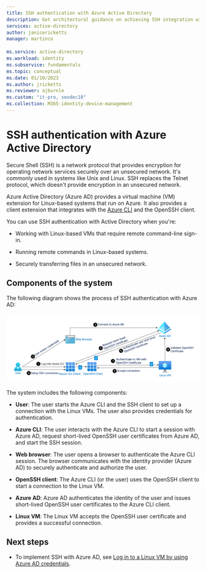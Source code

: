 ```yaml
---
title: SSH authentication with Azure Active Directory
description: Get architectural guidance on achieving SSH integration with Azure Active Directory.   
services: active-directory
author: janicericketts
manager: martinco

ms.service: active-directory
ms.workload: identity
ms.subservice: fundamentals
ms.topic: conceptual
ms.date: 01/10/2023
ms.author: jricketts
ms.reviewer: ajburnle
ms.custom: "it-pro, seodec18"
ms.collection: M365-identity-device-management
---
```

# SSH authentication with Azure Active Directory  

Secure Shell (SSH) is a network protocol that provides encryption for operating network services securely over an unsecured network. It's commonly used in systems like Unix and Linux. SSH replaces the Telnet protocol, which doesn't provide encryption in an unsecured network. 

Azure Active Directory (Azure AD) provides a virtual machine (VM) extension for Linux-based systems that run on Azure. It also provides a client extension that integrates with the [Azure CLI](/cli/azure/) and the OpenSSH client.

You can use SSH authentication with Active Directory when you're:

* Working with Linux-based VMs that require remote command-line sign-in.

* Running remote commands in Linux-based systems.

* Securely transferring files in an unsecured network.

## Components of the system 

The following diagram shows the process of SSH authentication with Azure AD: 

![Diagram of Azure AD with the SSH protocol.](./media/authentication-patterns/ssh-auth.png)

The system includes the following components:

* **User**: The user starts the Azure CLI and the SSH client to set up a connection with the Linux VMs. The user also provides credentials for authentication.

* **Azure CLI**: The user interacts with the Azure CLI to start a session with Azure AD, request short-lived OpenSSH user certificates from Azure AD, and start the SSH session.

* **Web browser**: The user opens a browser to authenticate the Azure CLI session. The browser communicates with the identity provider (Azure AD) to securely authenticate and authorize the user.

* **OpenSSH client**: The Azure CLI (or the user) uses the OpenSSH client to start a connection to the Linux VM.

* **Azure AD**: Azure AD authenticates the identity of the user and issues short-lived OpenSSH user certificates to the Azure CLI client.

* **Linux VM**: The Linux VM accepts the OpenSSH user certificate and provides a successful connection.

## Next steps

* To implement SSH with Azure AD, see [Log in to a Linux VM by using Azure AD credentials](../devices/howto-vm-sign-in-azure-ad-linux.md). 
